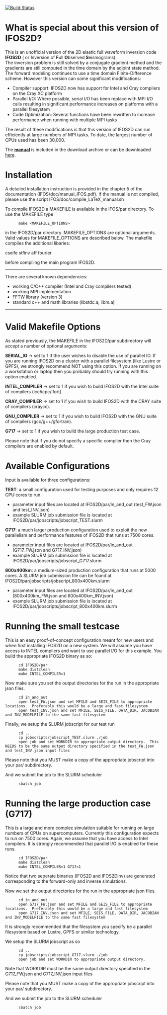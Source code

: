 [![Build Status](https://travis-ci.org/SpiderMonkey1975/IFOS2D.svg?branch=master)](https://travis-ci.org/SpiderMonkey1975/IFOS2D)

# What is special about this version of IFOS2D?


This is an unofficial version of the 2D elastic full waveform inversion code **IFOS2D** ( or **I**nversion of **F**ull **O**bserved **S**eismograms).  
The inversion problem is still solved by a conjugate gradient method and the gradients are still computed in the time domain by the adjoint state method.  
The forward modeling continues to use a time domain Finite-Difference scheme. However this version can some significant modifications:

- Compiler support:  IFOS2D now has support for Intel and Cray compilers on the Cray XC platform
- Parallel I/O:  Where possible, serial I/O has been replace with MPI I/O calls resulting in significant performance increases on platforms with a parallel filesystem
- Code Optimization: Several functions have been rewritten to increase performance when running with multiple MPI tasks

The result of these modifications is that this version of IFOS2D can run efficiently at large numbers of MPI tasks.  To date, the largest number of CPUs used has been 30,000.

The [**manual**](https://git.scc.kit.edu/GPIAG-Software/IFOS2D/wikis/home) is included in the download archive or can be downloaded [here](https://git.scc.kit.edu/GPIAG-Software/IFOS2D/wikis/home).

# Installation

A detailed installation instruction is provided in the chapter 5 of the documentation (IFOS/doc/manual_IFOS.pdf). If the manual is not compiled,
please use the script IFOS/doc/compile_LaTeX_manual.sh

To compile IFOS2D a MAKEFILE is available in the IFOS/par directory. To use the MAKEFILE type

          make <MAKEFILE_OPTIONS>

in the IFOS2D/par directory. MAKEFILE_OPTIONS are optional arguments.  Valid values for MAKEFILE_OPTIONS are described below.  The makefile compiles
the additional libaries:

cseife
stfinv
aff
fourier

before compiling the main program IFOS2D.

-------------------------------------------

There are several known dependencies:

- working C/C++ compiler (Intel and Cray compilers tested)
- working MPI implementation
- FFTW library (version 3)
- standard c++ and math libraries (libstdc.a, libm.a)

-------------------------------------------


# Valid Makefile Options

As stated previously, the MAKEFILE in the IFOS2D/par subdirectory will accept a number of optional arguments:

  **SERIAL_IO**     -> set to 1 if the user wishes to disable the use of parallel IO. If you are
                    running IFOS2D on a cluster with a parallel filesystem
                    (like Lustre or GPFS), we strongly recommend NOT using this option.  If you are running on a workstation or laptop
                    then you probably should try running with this option enabled.

  **INTEL_COMPILER** -> set to 1 if you wish to build IFOS2D with the Intel suite of compilers (icc/icpc/ifort).  

  **CRAY_COMPILER**  -> set to 1 if you wish to build IFOS2D with the CRAY suite of compilers (craycc).

  **GNU_COMPILER**   -> set to 1 if you wish to build IFOS2D with the GNU suite of compilers (gcc/g++/gfortran).

  **G717**           -> set to 1 if you wish to build the large production test case.

Please note that if you do not specify a specific compiler then the Cray compilers are enabled by default.


# Available Configurations 

Input is available for three configurations:

  **TEST**: a small configuration used for testing purposes and only requires 12 CPU cores to run. 
  - parameter input files are located at IFOS2D/par/in_and_out (test_FW.json and test_INV.json)
  - example SLURM job submission file is located at IFOS2D/par/jobscripts/jobscript_TEST.slurm

  **G717**: a much larger production configuration used to exploit the new parallelism and performance features of IFOS2D that runs at 7500 cores. 
  - parameter input files are located at IFOS2D/par/in_and_out (G717_FW.json and G717_INV.json)
  - example SLURM job submission file is located at IFOS2D/par/jobscripts/jobscript_G717.slurm

  **800x400km**: a medium-sized production configuration that runs at 5000 cores.  A SLURM job submission file can be found at IFOS2D/par/jobscripts/jobscript_800x400km.slurm
  - parameter input files are located at IFOS2D/par/in_and_out (800x400km_FW.json and 800x400km_INV.json)
  - example SLURM job submission file is located at IFOS2D/par/jobscripts/jobscript_800x400km.slurm


# Running the small testcase

This is an easy proof-of-concept configuration meant for new users and when first installing IFOS2D on a new system.  We will assume you have access to INTEL compilers and want to use parallel I/O for this example.  You build the appropriate IFOS2D binary as so:

          cd IFOS2D/par
          make distclean
          make INTEL_COMPILER=1 

Now make sure you set the output directories for the run in the appropriate json files.

          cd in_and_out
          open test_FW.json and set MFILE and SEIS_FILE to appropriate locations.  Preferably this would be a large and fast filesystem
          open test_INV.json and set MFILE, SEIS_FILE, DATA_DIR, JACOBIAN and INV_MODELFILE to the same fast filesystem

Finally, we setup the SLURM jobscript for our test run

          cd ..
          cp jobscripts/jobscript_TEST.slurm ./job
          open job and set WORKDIR to appropriate output directory.  This NEEDS to be the same output directory specified in the test_FW.json and test_INV.json input files

Please note that you MUST make a copy of the appropriate jobscript into your par/ subdirectory.

And we submit the job to the SLURM scheduler

          sbatch job


# Running the large production case (G717)

This is a large and more complex simulation suitable for running on large numbers of CPUs on supercomputers.  Currently this configuration expects to run on 7500 cores.  Again, we assume that you have access to Intel compilers.  It is strongly recommended that parallel I/O is enabled for these runs.

          cd IFOS2D/par
          make distclean
          make INTEL_COMPILER=1 G717=1

Notice that two seperate binaries (IFOS2D and IFOS2Dinv) are generated corresponding to the forward-only and inverse simulations.

Now we set the output directories for the run in the appropriate json files.

          cd in_and_out
          open G717_FW.json and set MFILE and SEIS_FILE to appropriate locations.  Preferably this would be a large and fast filesystem
          open G717_INV.json and set MFILE, SEIS_FILE, DATA_DIR, JACOBIAN and INV_MODELFILE to the same fast filesystem

It is strongly recommended that the filesystem you specify be a parallel filesystem based on Lustre, GPFS or similar technology.

We setup the SLURM jobscript as so

          cd ..
          cp jobscripts/jobscript_G717.slurm ./job
          open job and set WORKDIR to appropriate output directory.  

Note that WORKDIR must be the same output directory specified in the G717_FW.json and G717_INV.json input files

Please note that you MUST make a copy of the appropriate jobscript into your par/ subdirectory.


And we submit the job to the SLURM scheduler

          sbatch job
